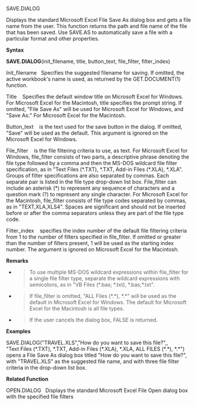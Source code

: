 SAVE.DIALOG

Displays the standard Microsoft Excel File Save As dialog box and gets a
file name from the user. This function returns the path and file name of
the file that has been saved. Use SAVE.AS to automatically save a file
with a particular format and other properties.

**Syntax**

**SAVE.DIALOG**(init\_filename, title, button\_text, file\_filter,
filter\_index)

Init\_filename   Specifies the suggested filename for saving. If
omitted, the active workbook's name is used, as returned by the
GET.DOCUMENT(1) function.

Title    Specifies the default window title on Microsoft Excel for
Windows. For Microsoft Excel for the Macintosh, title specifies the
prompt string. If omitted, "File Save As" will be used for Microsoft
Excel for Windows, and "Save As:" For Microsoft Excel for the Macintosh.

Button\_text    is the text used for the save button in the dialog. If
omitted, "Save" will be used as the default. This argument is ignored on
the Microsoft Excel for Windows.

File\_filter    is the file filtering criteria to use, as text. For
Microsoft Excel for Windows, file\_filter consists of two parts, a
descriptive phrase denoting the file type followed by a comma and then
the MS-DOS wildcard file filter specification, as in "Text Files
(\*.TXT), \*.TXT, Add-in Files (\*.XLA), \*.XLA". Groups of filter
specifications are also separated by commas. Each separate pair is
listed in the file type drop-down list box. File\_filter can include an
asterisk (\*) to represent any sequence of characters and a question
mark (?) to represent any single character. For Microsoft Excel for the
Macintosh, file\_filter consists of file type codes separated by commas,
as in "TEXT,XLA,XLS4". Spaces are significant and should not be inserted
before or after the comma separators unless they are part of the file
type code.

Filter\_index    specifies the index number of the default file
filtering criteria from 1 to the number of filters specified in
file\_filter. If omitted or greater than the number of filters present,
1 will be used as the starting index number. The argument is ignored on
Microsoft Excel for the Macintosh.

**Remarks**

  - > To use multiple MS-DOS wildcard expressions within file\_filter
    > for a single file filter type, separate the wildcard expressions
    > with semicolons, as in "VB Files (\*.bas; \*.txt), \*.bas;\*.txt".

  - > If file\_filter is omitted, "ALL Files (\*.\*), \*.\*" will be
    > used as the default in Microsoft Excel for Windows. The default
    > for Microsoft Excel for the Macintosh is all file types.

  - > If the user cancels the dialog box, FALSE is returned.

**Examples**

SAVE.DIALOG("TRAVEL.XLS","How do you want to save this file?",,  
"Text Files (\*.TXT), \*.TXT, Add-in Files (\*.XLA), \*.XLA, ALL FILES
(\*.\*), \*.\*") opens a File Save As dialog box titled "How do you want
to save this file?", with "TRAVEL.XLS" as the suggested file name, and
with three file filter criteria in the drop-down list box.

**Related Function**

OPEN.DIALOG   Displays the standard Microsoft Excel File Open dialog box
with the specified file filters


